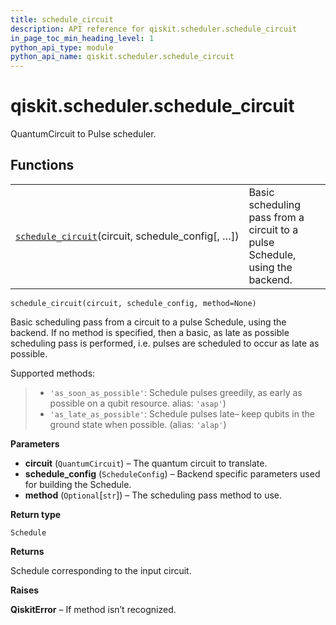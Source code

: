 ```yaml
---
title: schedule_circuit
description: API reference for qiskit.scheduler.schedule_circuit
in_page_toc_min_heading_level: 1
python_api_type: module
python_api_name: qiskit.scheduler.schedule_circuit
---
```


<span id="module-qiskit.scheduler.schedule_circuit" />

<span id="qiskit-scheduler-schedule-circuit" />

# qiskit.scheduler.schedule\_circuit

QuantumCircuit to Pulse scheduler.

## Functions

|                                                                                                                                                                 |                                                                              |
| --------------------------------------------------------------------------------------------------------------------------------------------------------------- | ---------------------------------------------------------------------------- |
| [`schedule_circuit`](#qiskit.scheduler.schedule_circuit.schedule_circuit "qiskit.scheduler.schedule_circuit.schedule_circuit")(circuit, schedule\_config\[, …]) | Basic scheduling pass from a circuit to a pulse Schedule, using the backend. |



`schedule_circuit(circuit, schedule_config, method=None)`

Basic scheduling pass from a circuit to a pulse Schedule, using the backend. If no method is specified, then a basic, as late as possible scheduling pass is performed, i.e. pulses are scheduled to occur as late as possible.

Supported methods:

> *   `'as_soon_as_possible'`: Schedule pulses greedily, as early as possible on a qubit resource. alias: `'asap'`)
> *   `'as_late_as_possible'`: Schedule pulses late– keep qubits in the ground state when possible. (alias: `'alap'`)

**Parameters**

*   **circuit** (`QuantumCircuit`) – The quantum circuit to translate.
*   **schedule\_config** (`ScheduleConfig`) – Backend specific parameters used for building the Schedule.
*   **method** (`Optional`\[`str`]) – The scheduling pass method to use.

**Return type**

`Schedule`

**Returns**

Schedule corresponding to the input circuit.

**Raises**

**QiskitError** – If method isn’t recognized.

